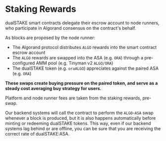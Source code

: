 # Staking Rewards

dualSTAKE smart contracts delegate their escrow account to node runners, who participate in Algorand consensus on the contract's behalf.

As blocks are proposed by the node runner:

- The Algorand protocol distributes `ALGO` rewards into the smart contract escrow account
- The `ALGO` rewards are swapped into the ASA (e.g. `ORA`) through a pre-configured AMM pool (e.g. Tinyman v2 `ALGO/ORA`)
- The dualSTAKE token (e.g. `oraALGO`) appreciates against the paired ASA (e.g. `ORA`)

**These swaps create buying pressure on the paired token, and serve as a steady cost averaging buy strategy for users.**

Platform and node runner fees are taken from the staking rewards, pre-swap.

Our backend systems will call the contract to perform the `ALGO`-`ASA` swap whenever a block is produced, but it is also happens automatically before minting or redeeming dualSTAKE tokens. This way, even if our backend systems lag behind or are offline, you can be sure that you are receiving the correct rate of dualSTAKE:ASA.

